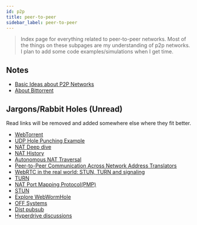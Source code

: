 ```yaml
---
id: p2p
title: peer-to-peer
sidebar_label: peer-to-peer
---
```


> Index page for everything related to peer-to-peer networks. Most of the things on these subpages are my understanding of p2p networks. I plan to add some code examples/simulations when I get time.

## Notes

- [Basic Ideas about P2P Networks](/docs/notes/study/p2p/basic_p2p)
- [About Bittorrent](/docs/notes/study/p2p/bittorrent)

## Jargons/Rabbit Holes (Unread)

Read links will be removed and added somewhere else where they fit better.

- [WebTorrent](https://en.wikipedia.org/wiki/WebTorrent)
- [UDP Hole Punching Example](https://github.com/wilfreddenton/udp-hole-punching)
- [NAT Deep dive](https://en.wikipedia.org/wiki/Network_address_translation)
- [NAT History](https://www.ietfjournal.org/a-retrospective-view-of-nat/)
- [Autonomous NAT Traversal](https://grothoff.org/christian/pwnat.pdf)
- [Peer-to-Peer Communication Across Network Address Translators](https://www.usenix.org/legacy/event/usenix05/tech/general/full_papers/ford/ford.pdf)
- [WebRTC in the real world: STUN, TURN and signaling](https://www.html5rocks.com/en/tutorials/webrtc/infrastructure/)
- [TURN](https://github.com/pion/turn)
- [NAT Port Mapping Protocol(PMP)](https://en.wikipedia.org/wiki/NAT_Port_Mapping_Protocol)
- [STUN](https://github.com/ccding/go-stun)
- [Explore WebWormHole](https://news.ycombinator.com/item?id=23023675)
- [OFF Systems](https://en.wikipedia.org/wiki/OFFSystem)
- [Dist pubsub](https://forum.vac.dev/t/notes-on-distributed-pub-sub/44)
- [Hyperdrive discussions](https://news.ycombinator.com/item?id=23180572)
